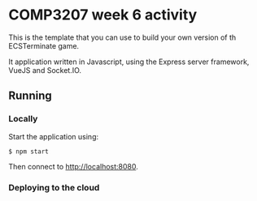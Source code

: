 # COMP3207 week 6 activity

This is the template that you can use to build your own version of th ECSTerminate game.

It application written in Javascript, using the Express server framework, VueJS and Socket.IO.

## Running

### Locally

Start the application using:
```
$ npm start
```

Then connect to <http://localhost:8080>.

### Deploying to the cloud
